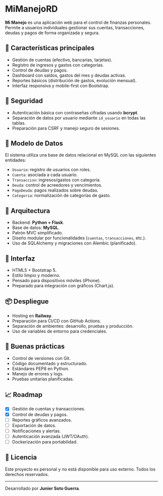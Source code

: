 
# MiManejoRD

**Mi Manejo** es una aplicación web para el control de finanzas personales. Permite a usuarios individuales gestionar sus cuentas, transacciones, deudas y pagos de forma organizada y segura.

## 🚀 Características principales

- Gestión de cuentas (efectivo, bancarias, tarjetas).
- Registro de ingresos y gastos con categorías.
- Control de deudas y pagos.
- Dashboard con saldos, gastos del mes y deudas activas.
- Reportes básicos (distribución de gastos, evolución mensual).
- Interfaz responsiva y mobile-first con Bootstrap.

## 🔐 Seguridad

- Autenticación básica con contraseñas cifradas usando **bcrypt**.
- Separación de datos por usuario mediante `id_usuario` en todas las tablas.
- Preparación para CSRF y manejo seguro de sesiones.

## 🧱 Modelo de Datos

El sistema utiliza una base de datos relacional en MySQL con las siguientes entidades:

- `Usuario`: registro de usuarios con roles.
- `Cuenta`: asociada a cada usuario.
- `Transaccion`: ingresos/gastos con categoría.
- `Deuda`: control de acreedores y vencimientos.
- `PagoDeuda`: pagos realizados sobre deudas.
- `Categoria`: normalización de categorías de gasto.

## 🧩 Arquitectura

- Backend: **Python + Flask**.
- Base de datos: **MySQL**.
- Patrón MVC simplificado.
- Diseño modular por funcionalidades (`cuentas`, `transacciones`, etc.).
- Uso de SQLAlchemy y migraciones con Alembic (planificado).

## 🎨 Interfaz

- HTML5 + Bootstrap 5.
- Estilo limpio y moderno.
- Pensado para dispositivos móviles (iPhone).
- Preparado para integración con gráficos (Chart.js).

## 📦 Despliegue

- Hosting en **Railway**.
- Preparación para CI/CD con GitHub Actions.
- Separación de ambientes: desarrollo, pruebas y producción.
- Uso de variables de entorno para credenciales.

## 📘 Buenas prácticas

- Control de versiones con Git.
- Código documentado y estructurado.
- Estándares PEP8 en Python.
- Manejo de errores y logs.
- Pruebas unitarias planificadas.

## 📈 Roadmap

- [x] Gestión de cuentas y transacciones.
- [x] Control de deudas y pagos.
- [ ] Reportes gráficos avanzados.
- [ ] Exportación de datos.
- [ ] Notificaciones y alertas.
- [ ] Autenticación avanzada (JWT/OAuth).
- [ ] Dockerización para portabilidad.

## 📄 Licencia

Este proyecto es personal y no está disponible para uso externo. Todos los derechos reservados.

---

Desarrollado por **Junier Soto Guerra**.
